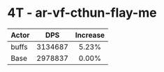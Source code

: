 # 4T - ar-vf-cthun-flay-me
| Actor | DPS | Increase |
|---|:---:|:---:|
|buffs|3134687|5.23%|
|Base|2978837|0.00%|
